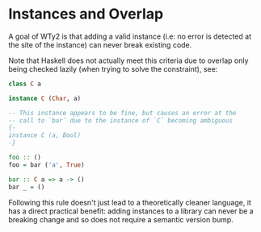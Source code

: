 # Instances and Overlap

A goal of WTy2 is that adding a valid instance (i.e: no error is detected at the site of the instance) can never break existing code.

Note that Haskell does not actually meet this criteria due to overlap only being checked lazily (when trying to solve the constraint), see:

```hs
class C a

instance C (Char, a)

-- This instance appears to be fine, but causes an error at the
-- call to `bar` due to the instance of `C` becoming ambiguous
{-
instance C (a, Bool)
-}

foo :: ()
foo = bar ('a', True)

bar :: C a => a -> ()
bar _ = ()
```

Following this rule doesn't just lead to a theoretically cleaner language, it has a direct practical benefit: adding instances to a library can never be a breaking change and so does not require a semantic version bump.
